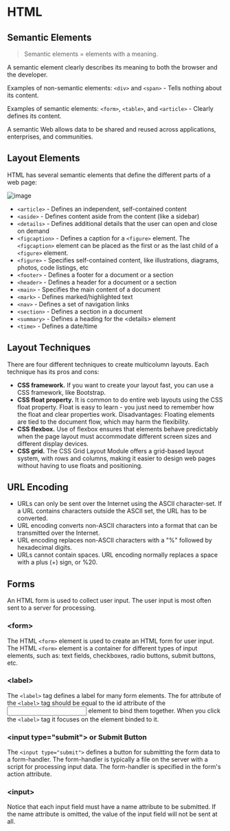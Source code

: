 # HTML
## Semantic Elements
> Semantic elements = elements with a meaning.

A semantic element clearly describes its meaning to both the browser and the developer.

Examples of non-semantic elements: `<div>` and `<span>` - Tells nothing about its content.

Examples of semantic elements: `<form>`, `<table>`, and `<article>` - Clearly defines its content.

A semantic Web allows data to be shared and reused across applications, enterprises, and communities.

## Layout Elements

HTML has several semantic elements that define the different parts of a web page:

![image](https://user-images.githubusercontent.com/13497579/132418193-e2e563a7-f62f-4e25-bf25-b375f66b787e.png)

- `<article>` - Defines an independent, self-contained content
- `<aside>` - Defines content aside from the content (like a sidebar)
- `<details>` - Defines additional details that the user can open and close on demand
- `<figcaption>` - Defines a caption for a `<figure>` element. The `<figcaption>` element can be placed as the first or as the last child of a `<figure>` element.
- `<figure>` - Specifies self-contained content, like illustrations, diagrams, photos, code listings, etc
- `<footer>` - Defines a footer for a document or a section
- `<header>` - Defines a header for a document or a section
- `<main>` - Specifies the main content of a document
- `<mark>` - Defines marked/highlighted text
- `<nav>` - Defines a set of navigation links
- `<section>` - Defines a section in a document
- `<summary>` - Defines a heading for the \<details> element
- `<time>` - Defines a date/time



## Layout Techniques

There are four different techniques to create multicolumn layouts. Each technique has its pros and cons:

- **CSS framework.** If you want to create your layout fast, you can use a CSS framework, like Bootstrap.
- **CSS float property.** It is common to do entire web layouts using the CSS float property. Float is easy to learn - you just need to remember how the float and clear properties work. Disadvantages: Floating elements are tied to the document flow, which may harm the flexibility.
- **CSS flexbox.** Use of flexbox ensures that elements behave predictably when the page layout must accommodate different screen sizes and different display devices.
- **CSS grid.** The CSS Grid Layout Module offers a grid-based layout system, with rows and columns, making it easier to design web pages without having to use floats and positioning.

## URL Encoding

- URLs can only be sent over the Internet using the ASCII character-set. If a URL contains characters outside the ASCII set, the URL has to be converted.
- URL encoding converts non-ASCII characters into a format that can be transmitted over the Internet.
- URL encoding replaces non-ASCII characters with a "%" followed by hexadecimal digits.
- URLs cannot contain spaces. URL encoding normally replaces a space with a plus (+) sign, or %20.

## Forms
An HTML form is used to collect user input. The user input is most often sent to a server for processing. 

### \<form>

The HTML `<form>` element is used to create an HTML form for user input. The HTML `<form>` element is a container for different types of input elements, such as: text fields, checkboxes, radio buttons, submit buttons, etc.

### \<label>

The `<label>` tag defines a label for many form elements. The for attribute of the `<label>` tag should be equal to the id attribute of the <input> element to bind them together. When you click the `<label>` tag it focuses on the element binded to it.

### \<input type="submit"> or Submit Button
The `<input type="submit">` defines a button for submitting the form data to a form-handler. The form-handler is typically a file on the server with a script for processing input data. The form-handler is specified in the form's action attribute.

### \<input>
Notice that each input field must have a name attribute to be submitted. If the name attribute is omitted, the value of the input field will not be sent at all.
